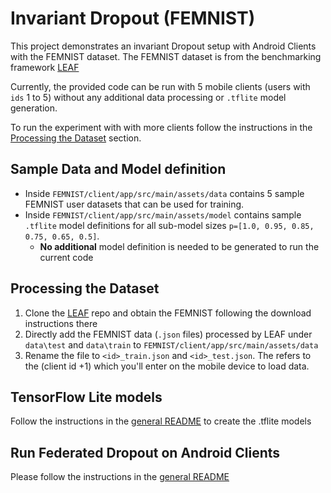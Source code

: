 # Invariant Dropout (FEMNIST)

This project demonstrates an invariant Dropout setup with Android Clients with the FEMNIST dataset.
The FEMNIST dataset is from the benchmarking framework [LEAF](https://github.com/TalwalkarLab/leaf)

Currently, the provided code can be run with 5 mobile clients (users with `ids` 1 to 5) without any additional data processing or `.tflite` model generation. 

To run the experiment with with more clients follow the instructions in the [Processing the Dataset](#processing-the-dataset) section.

## Sample Data and Model definition
  - Inside `FEMNIST/client/app/src/main/assets/data` contains 5 sample FEMNIST user datasets that can be used for training. 
  - Inside `FEMNIST/client/app/src/main/assets/model` contains sample `.tflite` model definitions for all sub-model sizes `p=[1.0, 0.95, 0.85, 0.75, 0.65, 0.5]`.
    -  **No additional** model definition is needed to be generated to run the current code

## Processing the Dataset
1. Clone the [LEAF](https://github.com/TalwalkarLab/leaf) repo and obtain the FEMNIST following the download instructions there
2. Directly add the FEMNIST data (`.json` files) processed by LEAF under `data\test` and `data\train` to `FEMNIST/client/app/src/main/assets/data`
5. Rename the file to `<id>_train.json` and `<id>_test.json`. The <id> refers to the (client id +1) which you'll enter on the mobile device to load data. 

## TensorFlow Lite models
Follow the instructions in the [general README](../README.md) to create the .tflite models

## Run Federated Dropout on Android Clients
Please follow the instructions in the [general README](../README.md#run-federated-dropout-on-android-clients)

